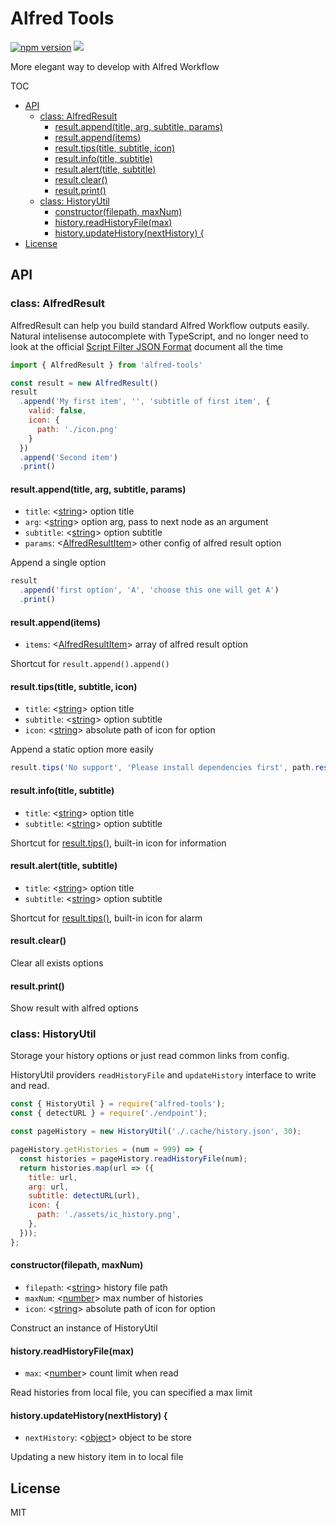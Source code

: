 Alfred Tools
===
[![npm version](https://img.shields.io/npm/v/alfred-tools.svg?style=flat)](https://www.npmjs.org/package/alfred-tools)
![](https://img.shields.io/bundlephobia/minzip/alfred-tools)

More elegant way to develop with Alfred Workflow

TOC
  - [API](#api)
    - [class: AlfredResult](#class-alfredresult)
      - [result.append(title, arg, subtitle, params)](#resultappendtitle-arg-subtitle-params)
      - [result.append(items)](#resultappenditems)
      - [result.tips(title, subtitle, icon)](#resulttipstitle-subtitle-icon)
      - [result.info(title, subtitle)](#resultinfotitle-subtitle)
      - [result.alert(title, subtitle)](#resultalerttitle-subtitle)
      - [result.clear()](#resultclear)
      - [result.print()](#resultprint)
    - [class: HistoryUtil](#class-historyutil)
      - [constructor(filepath, maxNum)](#constructorfilepath-maxnum)
      - [history.readHistoryFile(max)](#historyreadhistoryfilemax)
      - [history.updateHistory(nextHistory) {](#historyupdatehistorynexthistory)
  - [License](#license)

## API

### class: AlfredResult

AlfredResult can help you build standard Alfred Workflow outputs easily. Natural intelisense autocomplete with TypeScript, and no longer need to look at the official [Script Filter JSON Format](https://www.alfredapp.com/help/workflows/inputs/script-filter/json/) document all the time

```js
import { AlfredResult } from 'alfred-tools'

const result = new AlfredResult()
result
  .append('My first item', '', 'subtitle of first item', {
    valid: false,
    icon: {
      path: './icon.png'
    }
  })
  .append('Second item')
  .print()
```

#### result.append(title, arg, subtitle, params)
- `title`: <[string]> option title
- `arg`: <[string]> option arg, pass to next node as an argument
- `subtitle`: <[string]> option subtitle
- `params`: <[AlfredResultItem]> other config of alfred result option

Append a single option

```js
result
  .append('first option', 'A', 'choose this one will get A')
  .print()
```

#### result.append(items)
- `items`: <[AlfredResultItem]> array of alfred result option

Shortcut for `result.append().append()`

#### result.tips(title, subtitle, icon)
- `title`: <[string]> option title
- `subtitle`: <[string]> option subtitle
- `icon`: <[string]> absolute path of icon for option

Append a static option more easily

```js
result.tips('No support', 'Please install dependencies first', path.resolve(__dirname, './icon.png'))
```

#### result.info(title, subtitle)
- `title`: <[string]> option title
- `subtitle`: <[string]> option subtitle

Shortcut for [result.tips()](#tipstitle-subtitle-icon), built-in icon for information

#### result.alert(title, subtitle)
- `title`: <[string]> option title
- `subtitle`: <[string]> option subtitle

Shortcut for [result.tips()](#tipstitle-subtitle-icon), built-in icon for alarm

#### result.clear()

Clear all exists options

#### result.print()

Show result with alfred options



### class: HistoryUtil

Storage your history options or just read common links from config.

HistoryUtil providers `readHistoryFile` and `updateHistory` interface to write and read.

```js
const { HistoryUtil } = require('alfred-tools');
const { detectURL } = require('./endpoint');

const pageHistory = new HistoryUtil('./.cache/history.json', 30);

pageHistory.getHistories = (num = 999) => {
  const histories = pageHistory.readHistoryFile(num);
  return histories.map(url => ({
    title: url,
    arg: url,
    subtitle: detectURL(url),
    icon: {
      path: './assets/ic_history.png',
    },
  }));
};

```

#### constructor(filepath, maxNum)
- `filepath`: <[string]> history file path
- `maxNum`: <[number]> max number of histories
- `icon`: <[string]> absolute path of icon for option

Construct an instance of HistoryUtil

#### history.readHistoryFile(max)
- `max`: <[number]> count limit when read

Read histories from local file, you can specified a max limit

#### history.updateHistory(nextHistory) {
- `nextHistory`: <[object]> object to be store

Updating a new history item in to local file

## License
MIT


[AlfredResultItem]: https://www.alfredapp.com/help/workflows/inputs/script-filter/json "AlfredResultItem"
[Array]: https://developer.mozilla.org/en-US/docs/Web/JavaScript/Reference/Global_Objects/Array "Array"
[ChildProcess]: https://nodejs.org/api/child_process.html "ChildProcess"
[Element]: https://developer.mozilla.org/en-US/docs/Web/API/element "Element"
[Error]: https://nodejs.org/api/errors.html#errors_class_error "Error"
[Map]: https://developer.mozilla.org/en-US/docs/Web/JavaScript/Reference/Global_Objects/Map "Map"
[Object]: https://developer.mozilla.org/en-US/docs/Web/JavaScript/Reference/Global_Objects/Object "Object"
[Promise]: https://developer.mozilla.org/en-US/docs/Web/JavaScript/Reference/Global_Objects/Promise "Promise"
[boolean]: https://developer.mozilla.org/en-US/docs/Web/JavaScript/Data_structures#Boolean_type "Boolean"
[function]: https://developer.mozilla.org/en-US/docs/Web/JavaScript/Reference/Global_Objects/Function "Function"
[iterator]: https://developer.mozilla.org/en-US/docs/Web/JavaScript/Reference/Iteration_protocols "Iterator"
[number]: https://developer.mozilla.org/en-US/docs/Web/JavaScript/Data_structures#Number_type "Number"
[origin]: https://developer.mozilla.org/en-US/docs/Glossary/Origin "Origin"
[selector]: https://developer.mozilla.org/en-US/docs/Web/CSS/CSS_Selectors "selector"
[string]: https://developer.mozilla.org/en-US/docs/Web/JavaScript/Data_structures#String_type "String"